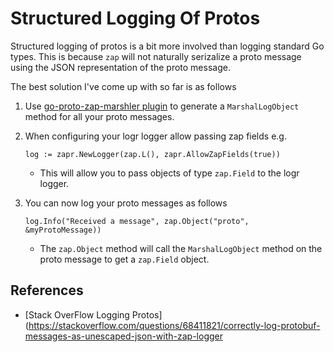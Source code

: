 # Structured Logging Of Protos

Structured logging of protos is a bit more involved than logging standard
Go types. This is because `zap` will not naturally serizalize a proto message
using the JSON representation of the proto message.

The best solution I've come up with so far is as follows

1. Use [go-proto-zap-marshler plugin](https://github.com/kazegusuri/go-proto-zap-marshaler) to generate a `MarshalLogObject` method for all your proto messages.

1. When configuring your logr logger allow passing zap fields e.g.

   ```golang
   log := zapr.NewLogger(zap.L(), zapr.AllowZapFields(true))
   ```

   * This will allow you to pass objects of type `zap.Field` to the logr logger.

1. You can now log your proto messages as follows

   ```golang
   log.Info("Received a message", zap.Object("proto", &myProtoMessage))
   ```

   * The `zap.Object` method will call the `MarshalLogObject` method on the proto message to get a `zap.Field` object.


## References

* [Stack OverFlow Logging Protos](https://stackoverflow.com/questions/68411821/correctly-log-protobuf-messages-as-unescaped-json-with-zap-logger